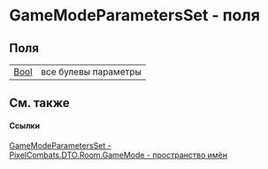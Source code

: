 # GameModeParametersSet - поля




## Поля
<table>
<tr>
<td><a href="c2f256dc-7eb1-0bd0-10e2-1af50ef27c8a">Bool</a></td>
<td>все булевы параметры</td></tr>
</table>

## См. также


#### Ссылки
<a href="f397412c-4f58-7c2c-9b35-f7df90d33d37">GameModeParametersSet - </a>  
<a href="4d3fbb36-c354-8f6e-a905-e9536bb5c956">PixelCombats.DTO.Room.GameMode - пространство имён</a>  
